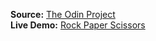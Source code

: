 **Source:** [The Odin Project](https://theodinproject.com/courses/foundations/lessons/rock-paper-scissors)\
**Live Demo:** [Rock Paper Scissors](https://igorlimamendes.github.io/rock-paper-scissors/)
